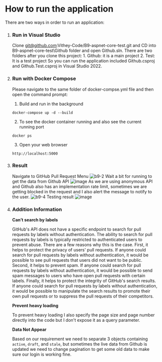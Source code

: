 # How to run the application

There are two ways in order to run an application:
1. ### Run in Visual Studio
	Clone git@github.com:Vithey-Code/B9-aspnet-core-test.git and CD into B9-aspnet-core-test\Github folder
	and open Github.sln.
	There are two folders after you clone this project:
		1. Github: it is a main project
		2. Test: It is a test project
   So you can run the application included Github.csproj and Github.Test.csproj in Visual Studio 2022.
3. ### Run with Docker Compose
	 Please navigate to the same folder of docker-compse.yml file and then open the command prompt:
	 1. Build and run in the background
	 ```
	 docker-compose up -d --build
   ```
   	 2. To see the docker container running and also see the current running port
	 ```
	 docker ps
   ```
	 3. Open your web browser
	 ```
	 http://localhost:5000
   ```
 4. ### Result
    Navigate to GitHub Pull Request Menu
 ![b9-2](https://github.com/Vithey-Code/B9-aspnet-core-test/assets/114791690/db341eb6-7648-4ffa-9663-27b7108ac925)
    Wait a bit for running to get the data from Github API
 ![image](https://github.com/Vithey-Code/B9-aspnet-core-test/assets/114791690/1c1c042f-9c1e-4b13-8fbd-083906f9956a)
    As we are using anonymous API and Github also has an implementation rate limit, sometimes we are getting blocked in the request and I also alert the message to notify to the user.
 ![b9-4](https://github.com/Vithey-Code/B9-aspnet-core-test/assets/114791690/799499c8-6b55-4e1e-837b-8a0906406040)
   Testing result
 ![image](https://github.com/Vithey-Code/B9-aspnet-core-test/assets/114791690/b588d9a5-552a-4eab-ae08-133a161ca788)


  
6. ### Addition Information
   **Can’t search by labels**
   
    GitHub's API does not have a specific endpoint to search for pull requests by labels without authentication. The ability to search for pull requests by labels is typically restricted to authenticated users to prevent abuse.
    There are a few reasons why this is the case. First, it helps to protect the privacy of users' pull requests. If anyone could search for pull requests by labels without authentication, it would be possible to see pull requests that users did not want to be public.
    Second, it helps to prevent spam. If anyone could search for pull requests by labels without authentication, it would be possible to send spam messages to users who have open pull requests with certain labels.
    Finally, it helps to protect the integrity of GitHub's search results. If anyone could search for pull requests by labels without authentication, it would be possible to manipulate the search results to promote their own pull requests or to suppress the pull requests of their competitors.

   **Prevent heavy loading**

   To prevent heavy loading I also specify the page size and page number directly into the code but I don't expose it as a query parameter.

    **Data Not Appear**
  
     Based on our requirement we need to separate 3 objects containing ```active```, ```draft```, and ```stale```, but sometimes the live data from Github is updated we need to change pagination to get some old data to make   sure our login is working fine.
 



